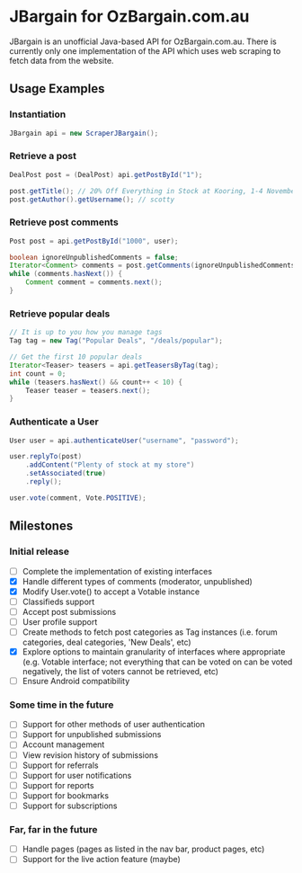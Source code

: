 JBargain for OzBargain.com.au
===================

JBargain is an unofficial Java-based API for OzBargain.com.au. There is currently only one implementation of the API
which uses web scraping to fetch data from the website.


## Usage Examples

### Instantiation
```java
JBargain api = new ScraperJBargain();
```

### Retrieve a post
```java
DealPost post = (DealPost) api.getPostById("1");

post.getTitle(); // 20% Off Everything in Stock at Kooring, 1-4 November
post.getAuthor().getUsername(); // scotty
```

### Retrieve post comments
```java
Post post = api.getPostById("1000", user);

boolean ignoreUnpublishedComments = false;
Iterator<Comment> comments = post.getComments(ignoreUnpublishedComments);
while (comments.hasNext()) {
    Comment comment = comments.next();
}
```

### Retrieve popular deals
```java
// It is up to you how you manage tags
Tag tag = new Tag("Popular Deals", "/deals/popular");

// Get the first 10 popular deals
Iterator<Teaser> teasers = api.getTeasersByTag(tag);
int count = 0;
while (teasers.hasNext() && count++ < 10) {
    Teaser teaser = teasers.next();
}
```

### Authenticate a User
```java
User user = api.authenticateUser("username", "password");

user.replyTo(post)
    .addContent("Plenty of stock at my store")
    .setAssociated(true)
    .reply();

user.vote(comment, Vote.POSITIVE);
```


## Milestones

### Initial release
 - [ ] Complete the implementation of existing interfaces
 - [x] Handle different types of comments (moderator, unpublished)
 - [x] Modify User.vote() to accept a Votable instance
 - [ ] Classifieds support
 - [ ] Accept post submissions
 - [ ] User profile support
 - [ ] Create methods to fetch post categories as Tag instances (i.e. forum categories, deal categories, 'New Deals', 
 etc)
 - [x] Explore options to maintain granularity of interfaces where appropriate (e.g. Votable interface; not everything
  that can be voted on can be voted negatively, the list of voters cannot be retrieved, etc)
 - [ ] Ensure Android compatibility

### Some time in the future
 - [ ] Support for other methods of user authentication
 - [ ] Support for unpublished submissions
 - [ ] Account management
 - [ ] View revision history of submissions
 - [ ] Support for referrals
 - [ ] Support for user notifications
 - [ ] Support for reports
 - [ ] Support for bookmarks
 - [ ] Support for subscriptions

### Far, far in the future 
 - [ ] Handle pages (pages as listed in the nav bar, product pages, etc)
 - [ ] Support for the live action feature (maybe)